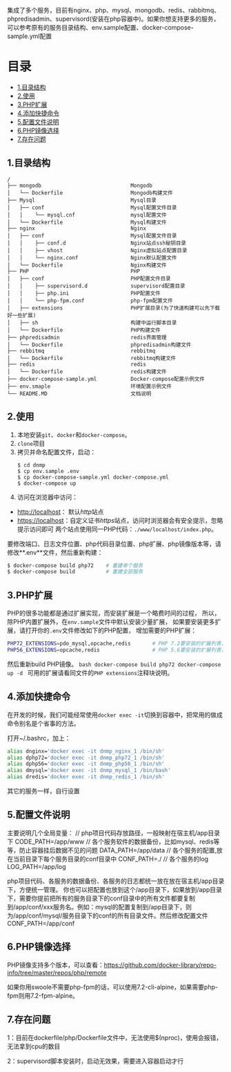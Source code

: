 集成了多个服务，目前有nginx、php、mysql、mongodb、redis、rabbitmq、phpredisadmin、supervisord(安装在php容器中)。如果你想支持更多的服务，可以参考原有的服务目录结构、env.sample配置、docker-compose-sample.yml配置

# 目录
- [1.目录结构](#1目录结构)
- [2.使用](#2使用)
- [3.PHP扩展](#3PHP和扩展)
- [4.添加快捷命令](#4添加快捷命令)
- [5.配置文件说明](#5配置文件说明)
- [6.PHP镜像选择](#6PHP镜像选择)
- [7.存在问题](#7存在问题)

## 1.目录结构

```
/
├── mongodb                             Mongodb
│   └── Dockerfile                      Mongodb构建文件
├── Mysql                               Mysql目录
│   ├── conf                            Mysql配置文件目录
│   │    └── mysql.cnf                  mysql配置文件
│   └── Dockerfile                      Mysql构建文件
├── nginx                               Nginx
│   ├── conf                            Mysql配置文件目录
│   │    ├── conf.d                     Nginx站点ssh秘钥目录
│   │    ├── vhost                      Nginx虚拟站点配置目录
│   │    └── nginx.conf                 Nginx默认配置文件
│   └── Dockerfile                      Nginx构建文件
├── PHP                                 PHP
│   ├── conf                            PHP配置文件目录
│   │    ├── supervisord.d              supervisord配置目录
│   │    ├── php.ini                    PHP配置文件
│   │    └── php-fpm.conf               php-fpm配置文件
│   ├── extensions                      PHP扩展目录(为了快速构建可以先下载好一些扩展)
│   ├── sh                              构建中运行脚本目录
│   └── Dockerfile                      PHP构建文件
├── phpredisadmin                       redis界面管理
│   └── Dockerfile                      phpredisadmin构建文件
├── rebbitmq                            rebbitmq
│   └── Dockerfile                      rebbitmq构建文件
├── redis                               redis
│   └── Dockerfile                      redis构建文件
├── docker-compose-sample.yml           Docker-compose配置示例文件
├── env.smaple                          环境配置示例文件
└── README.MD                           文档说明
```

## 2.使用
1. 本地安装`git`、`docker`和`docker-compose`。
2. `clone`项目
3. 拷贝并命名配置文件，启动：
    ```
    $ cd dnmp
    $ cp env.sample .env
    $ cp docker-compose-sample.yml docker-compose.yml
    $ docker-compose up
    ```
4. 访问在浏览器中访问：
 - [http://localhost](http://localhost)： 默认*http*站点
 - [https://localhost](https://localhost)：自定义证书*https*站点，访问时浏览器会有安全提示，忽略提示访问即可
两个站点使用同一PHP代码：`./www/localhost/index.php`。

要修改端口、日志文件位置、php代码目录位置、php扩展、php镜像版本等，请修改**.env**文件，然后重新构建：
```bash
$ docker-compose build php72    # 重建单个服务
$ docker-compose build          # 重建全部服务

```


## 3.PHP扩展
PHP的很多功能都是通过扩展实现，而安装扩展是一个略费时间的过程，
所以，除PHP内置扩展外，在`env.sample`文件中默认安装少量扩展，
如果要安装更多扩展，请打开你的`.env`文件修改如下的PHP配置，
增加需要的PHP扩展：
```bash
PHP72_EXTENSIONS=pdo_mysql,opcache,redis       # PHP 7.2要安装的扩展列表，英文逗号隔开
PHP56_EXTENSIONS=opcache,redis                 # PHP 5.6要安装的扩展列表，英文逗号隔开
```
然后重新build PHP镜像。
    ```bash
    docker-compose build php72
    docker-compose up -d
    ```
可用的扩展请看同文件的`PHP extensions`注释块说明。

## 4.添加快捷命令
在开发的时候，我们可能经常使用`docker exec -it`切换到容器中，把常用的做成命令别名是个省事的方法。

打开~/.bashrc，加上：
```bash
alias dnginx='docker exec -it dnmp_nginx_1 /bin/sh'
alias dphp72='docker exec -it dnmp_php72_1 /bin/sh'
alias dphp56='docker exec -it dnmp_php56_1 /bin/sh'
alias dmysql='docker exec -it dnmp_mysql_1 /bin/bash'
alias dredis='docker exec -it dnmp_redis_1 /bin/sh'
```
其它的服务一样，自行设置

## 5.配置文件说明
主要说明几个全局变量：
// php项目代码存放路径，一般映射在宿主机/app目录下
CODE_PATH=/app/www
// 各个服务软件的数据备份，比如mysql、redis等等，防止容器挂后数据不见的问题
DATA_PATH=/app/data
// 各个服务的配置,放在当前目录下每个服务目录的conf目录中
CONF_PATH=./
// 各个服务的log
LOG_PATH=/app/log

php项目代码、各服务的数据备份、各服务的日志都统一放在放在宿主机/app目录下，方便统一管理。
你也可以把配置也放到这个/app目录下，如果放到/app目录下，需要你提前把所有的服务目录下的conf目录中的所有文件都要复制到/app/conf/xxx服务名。例如：mysql的配置复制到/app目录下，则为/app/conf/mysql/服务目录下的conf的所有目录文件。然后修改配置文件CONF_PATH=/app/conf

## 6.PHP镜像选择
PHP镜像支持多个版本，可以查看：https://github.com/docker-library/repo-info/tree/master/repos/php/remote

如果你用swoole不需要php-fpm的话，可以使用7.2-cli-alpine，如果需要php-fpm则用7.2-fpm-alpine。

## 7.存在问题
1：目前在dockerfile/php/Dockerfile文件中，无法使用$(nproc)，使用会报错，无法拿到cpu的数目

2：supervisord脚本安装时，启动无效果，需要进入容器启动才行


